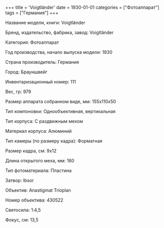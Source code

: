 +++
title = 'Voigtländer'
date = 1930-01-01
categories = ["Фотоаппарат"]
tags = ["Германия"]
+++

Название модели, книги: Voigtländer

Бренд, издательство, фабрика, завод: Voigtländer

Категория: Фотоаппарат

Год производства, начало выпуска модели: 1930

Страна производитель: Германия

Город: Брауншвейг

Инвентаризационный номер: 111

Вес, гр: 979

Размер аппарата  собранном виде, мм: 155х110х50

Тип компоновки: Однообъективная, вертикальная

Тип корпуса: С раздвижным мехом

Материал корпуса: Алюминий

Тип камеры (по размеру кадра): Форматная

Размер кадра, см: 9х12

Длина открытого меха, мм: 160

Тип фотоматериала: Пластина

Затвор: Ibsor

Объектив: Anastigmat Trioplan

Номер объектива: 430522

Светосила: 1:4,5

Фокус, см: 13,5

